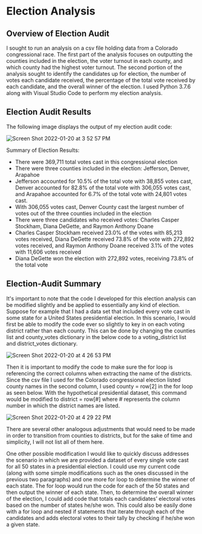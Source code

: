 # Election Analysis 

## Overview of Election Audit
I sought to run an analysis on a csv file holding data from a Colorado congressional race. The first part of the analysis focuses on outputting the counties included in the election, the voter turnout in each county, and which county had the highest voter turnout. The second portion of the analysis sought to identify the candidates up for election, the number of votes each candidate received, the percentage of the total vote received by each candidate, and the overall winner of the election. I used Python 3.7.6 along with Visual Studio Code to perform my election analysis.

## Election Audit Results
The following image displays the output of my election audit code:


![Screen Shot 2022-01-20 at 3 52 57 PM](https://user-images.githubusercontent.com/95651156/150440600-923be978-4b07-4f4b-a3e4-d03fe508c63f.png)

Summary of Election Results:
* There were 369,711 total votes cast in this congressional election
* There were three counties included in the election: Jefferson, Denver, Arapahoe
*	Jefferson accounted for 10.5% of the total vote with 38,855 votes cast, Denver accounted for 82.8% of the total vote with 306,055 votes cast, and Arapahoe accounted for 6.7% of the total vote with 24,801 votes cast.
* With 306,055 votes cast, Denver County cast the largest number of votes out of the three counties included in the election
* There were three candidates who received votes: Charles Casper Stockham, Diana DeGette, and Raymon Anthony Doane
* Charles Casper Stockham received 23.0% of the votes with 85,213 votes received, Diana DeGette received 73.8% of the vote with 272,892 votes received, and Raymon Anthony Doane received 3.1% of the votes with 11,606 votes received
* Diana DeGette won the election with 272,892 votes, receiving 73.8% of the total vote


## Election-Audit Summary
It's important to note that the code I developed for this election analysis can be modified slightly and be applied to essentially any kind of election. Suppose for example that I had a data set that included every vote cast in some state for a United States presidential election. In this scenario, I would first be able to modify the code ever so slightly to key in on each voting district rather than each county. This can be done by changing the counties list and county_votes dictionary in the below code to a voting_district list and district_votes dictionary.


![Screen Shot 2022-01-20 at 4 26 53 PM](https://user-images.githubusercontent.com/95651156/150443723-07db64c6-252d-4cf1-9764-4bee369e167e.png)

Then it is important to modify the code to make sure the for loop is referencing the correct columns when extracting the name of the districts. Since the csv file I used for the Colorado congressional election listed county names in the second column, I used county = row[2] in the for loop as seen below. With the hypothetical presidential dataset, this command would be modified to district = row[#] where # represents the column number in which the district names are listed.


![Screen Shot 2022-01-20 at 4 29 22 PM](https://user-images.githubusercontent.com/95651156/150443798-934ec09b-4221-4514-8230-ce5688d4c926.png)

There are several other analogous adjustments that would need to be made in order to transition from counties to districts, but for the sake of time and simplicity, I will not list all of them here.

One other possible modification I would like to quickly discuss addresses the scenario in which we are provided a dataset of every single vote cast for all 50 states in a presidential election. I could use my current code (along with some simple modifications such as the ones discussed in the previous two paragraphs) and one more for loop to determine the winner of each state. The for loop would run the code for each of the 50 states and then output the winner of each state. Then, to determine the overall winner of the election, I could add code that totals each candidates’ electoral votes based on the number of states he/she won. This could also be easily done with a for loop and nested if statements that iterate through each of the candidates and adds electoral votes to their tally by checking if he/she won a given state.
